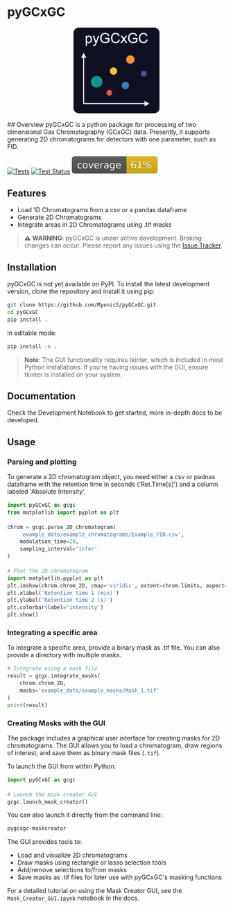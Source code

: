 # pyGCxGC

<p align="center">
  <img src="docs/assets/pyGCxGC_logo-01.svg" alt="pyGCxGC Logo" width="200"/>
</p>
## Overview
pyGCxGC is a python package for processing of two dimensional Gas Chromatography (GCxGC) data.
Presently, it supports generating 2D chromatograms for detectors with one parameter, such as FID.

[![Tests](https://github.com/MyonicS/pyGCxGC/actions/workflows/tests.yaml/badge.svg)](https://github.com/MyonicS/pyGCxGC/actions/workflows/tests.yaml)
[![Test Status](https://github.com/MyonicS/pyGCxGC/actions/workflows/python-package.yml/badge.svg?branch=main)](https://github.com/MyonicS/pyGCxGC/actions/workflows/python-package.yml)
![Coverage](docs/assets/coverage-badge.svg)

## Features
- Load 1D Chromatograms from a csv or a pandas dataframe
- Generate 2D Chromatograms
- Integrate areas in 2D Chromatograms using .tif masks

> **⚠️ WARNING**: pyGCxGC is under active development. Braking changes can occur. Please report any issues using the [Issue Tracker](https://github.com/MyonicS/pyGCxGC/issues).

## Installation

pyGCxGC is not yet available on PyPI. To install the latest development version, clone the repository and install it using pip:

```bash
git clone https://github.com/MyonicS/pyGCxGC.git
cd pyGCxGC
pip install .
```

in editable mode:

```bash
pip install -e .
```

> **Note**: The GUI functionality requires tkinter, which is included in most Python installations. If you're having issues with the GUI, ensure tkinter is installed on your system.

## Documentation

Check the Development Notebook to get started, more in-depth docs to be developed.

## Usage

### Parsing and plotting

To generate a 2D chromatogram object, you need either a csv or padnas dataframe with the retention time in seconds ('Ret.Time[s]') and a column labeled 'Absolute Intensity'.

```python
import pyGCxGC as gcgc
from matplotlib import pyplot as plt

chrom = gcgc.parse_2D_chromatogram(
    'example_data/example_chromatograms/Example_FID.csv',
    modulation_time=20,
    sampling_interval='infer'
)

# Plot the 2D chromatogram
import matplotlib.pyplot as plt
plt.imshow(chrom.chrom_2D, cmap='viridis', extent=chrom.limits, aspect='auto')
plt.xlabel('Retention time 1 (min)')
plt.ylabel('Retention time 2 (s)')
plt.colorbar(label='intensity')
plt.show()
```

### Integrating a specific area
To integrate a specific area, provide a binary mask as .tif file.
You can also provide a directory with multiple masks.

```python
# Integrate using a mask file
result = gcgc.integrate_masks(
    chrom.chrom_2D,
    masks='example_data/example_masks/Mask_1.tif'
)
print(result)
```

### Creating Masks with the GUI

The package includes a graphical user interface for creating masks for 2D chromatograms. 
The GUI allows you to load a chromatogram, draw regions of interest, and save them as binary mask files (`.tif`).

To launch the GUI from within Python:

```python
import pyGCxGC as gcgc

# Launch the mask creator GUI
gcgc.launch_mask_creator()
```

You can also launch it directly from the command line:

```bash
pygcxgc-maskcreator
```

The GUI provides tools to:
- Load and visualize 2D chromatograms
- Draw masks using rectangle or lasso selection tools
- Add/remove selections to/from masks
- Save masks as .tif files for later use with pyGCxGC's masking functions

For a detailed tutorial on using the Mask Creator GUI, see the `Mask_Creator_GUI.ipynb` notebook in the docs.